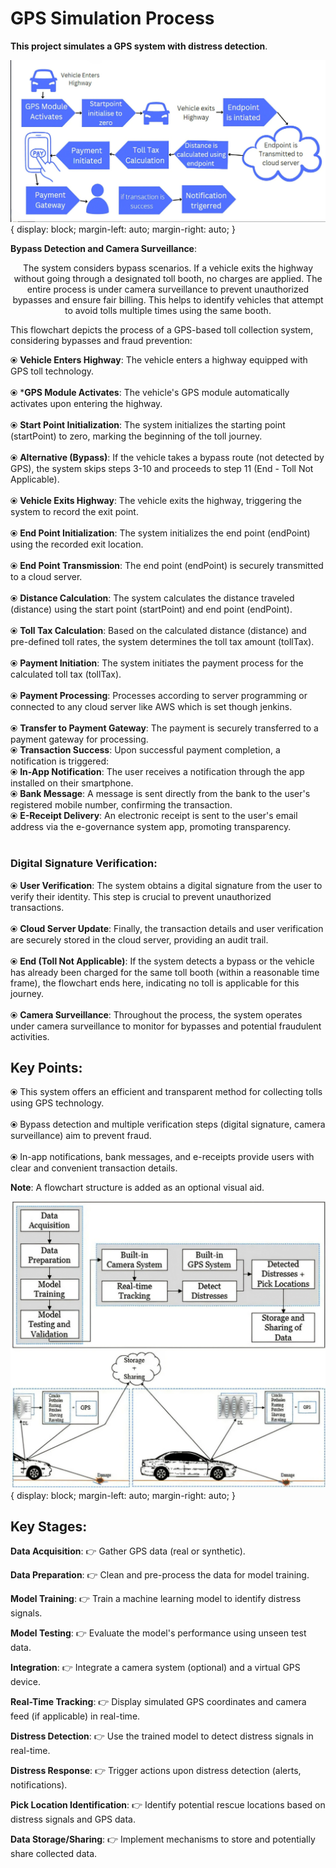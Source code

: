 # GPS Simulation Process

**This project simulates a GPS system with distress detection**.

!["Flowchart represent our whole model"](comprehensive.jpeg) { display: block; margin-left: auto; margin-right: auto; }

**Bypass Detection and Camera Surveillance**:

<p align="middle">The system considers bypass scenarios. If a vehicle exits the highway without going through a designated toll booth, no charges are applied.
The entire process is under camera surveillance to prevent unauthorized bypasses and ensure fair billing. This helps to identify vehicles that attempt to avoid tolls multiple times using the same booth.</p>

This flowchart depicts the process of a GPS-based toll collection system, considering bypasses and fraud prevention:

⦿ **Vehicle Enters Highway**: The vehicle enters a highway equipped with GPS toll technology.
<br>
<br>
⦿ ***GPS Module Activates**: The vehicle's GPS module automatically activates upon entering the highway.
<br>
<br>
⦿ **Start Point Initialization**: The system initializes the starting point (startPoint) to zero, marking the beginning of the toll journey.
<br>
<br>
⦿ **Alternative (Bypass)**: If the vehicle takes a bypass route (not detected by GPS), the system skips steps 3-10 and proceeds to step 11 (End - Toll Not Applicable).
<br>
<br>
⦿ **Vehicle Exits Highway**: The vehicle exits the highway, triggering the system to record the exit point.
<br>
<br>
⦿ **End Point Initialization**: The system initializes the end point (endPoint) using the recorded exit location.
<br>
<br>
⦿ **End Point Transmission**: The end point (endPoint) is securely transmitted to a cloud server.
<br>
<br>
⦿ **Distance Calculation**: The system calculates the distance traveled (distance) using the start point (startPoint) and end point (endPoint).
<br>
<br>
⦿ **Toll Tax Calculation**: Based on the calculated distance (distance) and pre-defined toll rates, the system determines the toll tax amount (tollTax).
<br>
<br>
⦿ **Payment Initiation**: The system initiates the payment process for the calculated toll tax (tollTax).
<br>
<br>
⦿ **Payment Processing**: Processes according to server programming or connected to any cloud server like AWS which is set though jenkins.\
<br>
⦿ **Transfer to Payment Gateway**: The payment is securely transferred to a payment gateway for processing.
<br>
⦿ **Transaction Success**: Upon successful payment completion, a notification is triggered:
<br>
⦿ **In-App Notification**: The user receives a notification through the app installed on their smartphone.
<br>
⦿ **Bank Message**: A message is sent directly from the bank to the user's registered mobile number, confirming the transaction.
<br>
⦿ **E-Receipt Delivery**: An electronic receipt is sent to the user's email address via the e-governance system app, promoting transparency.
<br>
<br>
### Digital Signature Verification:
⦿ **User Verification**: The system obtains a digital signature from the user to verify their identity. This step is crucial to prevent unauthorized transactions.
<br>
<br>
⦿ **Cloud Server Update**: Finally, the transaction details and user verification are securely stored in the cloud server, providing an audit trail.
<br>
<br>
⦿ **End (Toll Not Applicable)**: If the system detects a bypass or the vehicle has already been charged for the same toll booth (within a reasonable time frame), the flowchart ends here, indicating no toll is applicable for this journey.
<br>
<br>
⦿ **Camera Surveillance**: Throughout the process, the system operates under camera surveillance to monitor for bypasses and potential fraudulent activities.

## Key Points:

⦿ This system offers an efficient and transparent method for collecting tolls using GPS technology.
<br>
<br>
⦿ Bypass detection and multiple verification steps (digital signature, camera surveillance) aim to prevent fraud.
<br>
<br>
⦿ In-app notifications, bank messages, and e-receipts provide users with clear and convenient transaction details.

**Note**: A flowchart structure is added as an optional visual aid.

!["Flowchart represent our whole model"](Flowchart.jpeg) { display: block; margin-left: auto; margin-right: auto; }

## Key Stages:

**Data Acquisition**:
👉 Gather GPS data (real or synthetic).

**Data Preparation**:
👉 Clean and pre-process the data for model training.

**Model Training**:
👉 Train a machine learning model to identify distress signals.

**Model Testing**:
👉 Evaluate the model's performance using unseen test data.

**Integration**:
👉 Integrate a camera system (optional) and a virtual GPS device.

**Real-Time Tracking**:
👉 Display simulated GPS coordinates and camera feed (if applicable) in real-time.

**Distress Detection**:
👉 Use the trained model to detect distress signals in real-time.

**Distress Response**:
👉 Trigger actions upon distress detection (alerts, notifications).

**Pick Location Identification**:
👉 Identify potential rescue locations based on distress signals and GPS data.

**Data Storage/Sharing**:
👉 Implement mechanisms to store and potentially share collected data.




